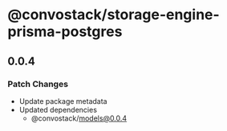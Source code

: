 # @convostack/storage-engine-prisma-postgres

## 0.0.4

### Patch Changes

- Update package metadata
- Updated dependencies
  - @convostack/models@0.0.4
